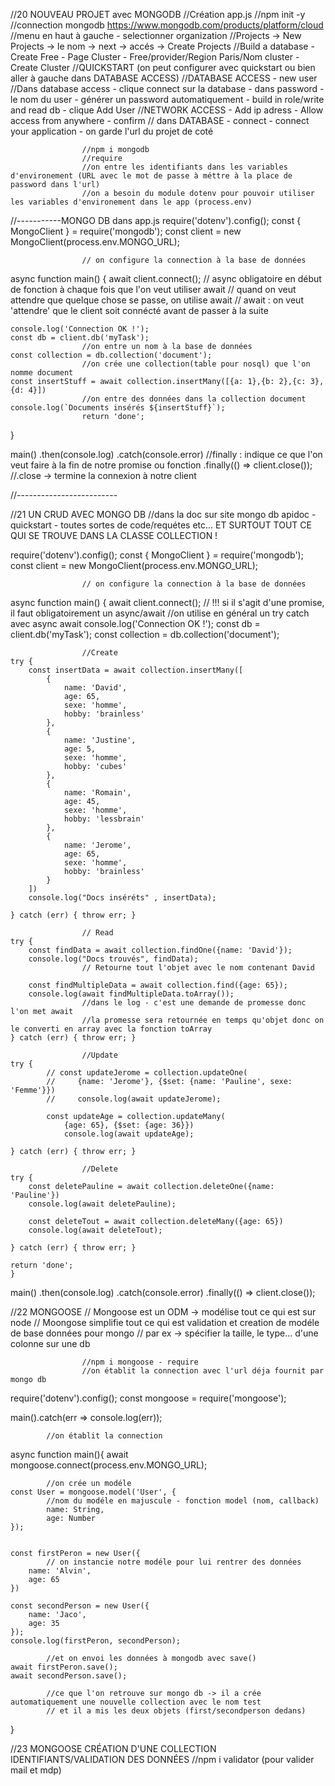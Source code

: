 //20 NOUVEAU PROJET avec MONGODB
                    //Création app.js
                    //npm init -y
                    //connection mongodb https://www.mongodb.com/products/platform/cloud
                    //menu en haut à gauche - selectionner organization
                    //Projects -> New Projects -> le nom -> next -> accés -> Create Projects
                    //Build a database - Create Free - Page Cluster - Free/provider/Region Paris/Nom cluster - Create Cluster
                    //QUICKSTART (on peut configurer avec quickstart ou bien aller à gauche dans DATABASE ACCESS)
                    //DATABASE ACCESS - new user
                    //Dans database access - clique connect sur la database - dans password - le nom du user - générer un password automatiquement - build in role/write and read db - clique Add User
                    //NETWORK ACCESS - Add ip adress - Allow access from anywhere - confirm
                    // dans DATABASE - connect - connect your application - on garde l'url du projet de coté
        
                    //npm i mongodb
                    //require
                    //on entre les identifiants dans les variables d'environement (URL avec le mot de passe à méttre à la place de password dans l'url)
                    //on a besoin du module dotenv pour pouvoir utiliser les variables d'environement dans le app (process.env)

//-----------MONGO DB  dans app.js
require('dotenv').config();
const { MongoClient } = require('mongodb');
const client = new MongoClient(process.env.MONGO_URL);
                    
                    // on configure la connection à la base de données
async function main() {
    await client.connect();
                    // async obligatoire en début de fonction à chaque fois que l'on veut utiliser await
                    // quand on veut attendre que quelque chose se passe, on utilise await
                    // await : on veut 'attendre' que le client soit connécté avant de passer à la suite

    console.log('Connection OK !');
    const db = client.db('myTask');
                    //on entre un nom à la base de données
    const collection = db.collection('document');
                    //on crée une collection(table pour nosql) que l'on nomme document
    const insertStuff = await collection.insertMany([{a: 1},{b: 2},{c: 3},{d: 4}])
                    //on entre des données dans la collection document
    console.log(`Documents insérés ${insertStuff}`);
                    return 'done';
}

main()
    .then(console.log)
    .catch(console.error)
                    //finally : indique ce que l'on veut faire à la fin de notre promise ou fonction
    .finally(() => client.close());
                    //.close -> termine la connexion à notre client


//-------------------------



//21 UN CRUD AVEC MONGO DB
                    //dans la doc sur site mongo db apidoc - quickstart - toutes sortes de code/requétes etc...
                    ET SURTOUT TOUT CE QUI SE TROUVE DANS LA CLASSE COLLECTION !

require('dotenv').config();
const { MongoClient } = require('mongodb');
const client = new MongoClient(process.env.MONGO_URL);
                    
                    // on configure la connection à la base de données
async function main() {
    await client.connect();
                    // !!! si il s'agit d'une promise, il faut obligatoirement un async/await
                    //on utilise en général un try catch avec async await
    console.log('Connection OK !');
    const db = client.db('myTask');
    const collection = db.collection('document');
     
                    //Create
    try {
        const insertData = await collection.insertMany([
            {
                name: 'David',
                age: 65,
                sexe: 'homme',
                hobby: 'brainless'
            },
            {
                name: 'Justine',
                age: 5,
                sexe: 'homme',
                hobby: 'cubes'
            },
            {
                name: 'Romain',
                age: 45,
                sexe: 'homme',
                hobby: 'lessbrain'
            },
            {
                name: 'Jerome',
                age: 65,
                sexe: 'homme',
                hobby: 'brainless'
            }
        ])
        console.log("Docs inséréts" , insertData);
        
    } catch (err) { throw err; }

                    // Read
    try {
        const findData = await collection.findOne({name: 'David'});
        console.log("Docs trouvés", findData); 
                    // Retourne tout l'objet avec le nom contenant David  

        const findMultipleData = await collection.find({age: 65});
        console.log(await findMultipleData.toArray());   
                    //dans le log - c'est une demande de promesse donc l'on met await
                    //la promesse sera retournée en temps qu'objet donc on le converti en array avec la fonction toArray    
    } catch (err) { throw err; }

                    //Update
    try {
            // const updateJerome = collection.updateOne(
            //     {name: 'Jerome'}, {$set: {name: 'Pauline', sexe: 'Femme'}})
            //     console.log(await updateJerome);

            const updateAge = collection.updateMany(
                {age: 65}, {$set: {age: 36}})
                console.log(await updateAge);
        
    } catch (err) { throw err; }

                    //Delete
    try {
        const deletePauline = await collection.deleteOne({name: 'Pauline'})
        console.log(await deletePauline);

        const deleteTout = await collection.deleteMany({age: 65})
        console.log(await deleteTout);
        
    } catch (err) { throw err; }
        
    return 'done';
    }

main()
    .then(console.log)
    .catch(console.error)
    .finally(() => client.close());



//22 MONGOOSE
                    // Mongoose est un ODM -> modélise tout ce qui est sur node
                    // Moongose simplifie tout ce qui est validation et creation de modéle de base données pour mongo
                    // par ex -> spécifier la taille, le type... d'une colonne sur une db  

                    //npm i mongoose - require
                    //on établit la connection avec l'url déja fournit par mongo db
require('dotenv').config();
const mongoose = require('mongoose');

main().catch(err => console.log(err));

            //on établit la connection
async function main(){
    await mongoose.connect(process.env.MONGO_URL);

            //on crée un modéle
    const User = mongoose.model('User', {
            //nom du modéle en majuscule - fonction model (nom, callback)
            name: String,
            age: Number
    });


    const firstPeron = new User({
            // on instancie notre modéle pour lui rentrer des données
        name: 'Alvin',
        age: 65 
    })

    const secondPerson = new User({
        name: 'Jaco',
        age: 35 
    });
    console.log(firstPeron, secondPerson);

            //et on envoi les données à mongodb avec save()
    await firstPeron.save();
    await secondPerson.save();

            //ce que l'on retrouve sur mongo db -> il a crée automatiquement une nouvelle collection avec le nom test
            // et il a mis les deux objets (first/secondperson dedans)
}


//23 MONGOOSE CRÉATION D'UNE COLLECTION IDENTIFIANTS/VALIDATION DES DONNÉES
            //npm i validator (pour valider mail et mdp)

